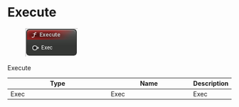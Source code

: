 # Execute

<div align="left" data-full-width="false">

<figure><img src="Execute.png" alt=""><figcaption></figcaption></figure>

</div>

Execute

<table>
<thead><tr><th width="250">Type</th><th width="200">Name</th><th>Description</th></tr></thead>
<tbody>
<tr><td>Exec</td><td>Exec</td><td>Exec</td></tr>
</tbody>
</table>